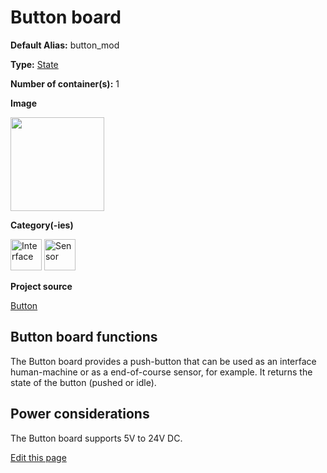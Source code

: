 # Button board
<div class="cust_sheet" markdown="1">
<p class="cust_sheet-title" markdown="1"><strong>Default Alias:</strong> button_mod</p>
<p class="cust_sheet-title" markdown="1"><strong>Type:</strong> <a href="/pages/high/containers_list/state.md">State</a></p>
<p class="cust_sheet-title" markdown="1"><strong>Number of container(s):</strong> 1</p>
<p class="cust_sheet-title" markdown="1"><strong>Image</strong></p>
<p class="cust_indent" markdown="1"><img height="150" src="{{img_path}}/button-container.png"></p>
<p class="cust_sheet-title" markdown="1"><strong>Category(-ies)</strong></p>
<p class="cust_indent" markdown="1">
<img height="50" src="{{img_path}}/sticker-interface.png" title="Interface">
<img height="50" src="{{img_path}}/sticker-sensor.png" title="Sensor">
</p>
<p class="cust_sheet-title" markdown="1"><strong>Project source </strong></p>
<a class="github-button" data-size="large" aria-label="Star Luos-io/Luos on GitHub" href="https://github.com/Luos-io/Examples/tree/master/Projects/Button" target="_blank">Button</a>
</div>


## Button board functions
The Button board provides a push-button that can be used as an interface human-machine or as a end-of-course sensor, for example. It returns the state of the button (pushed or idle).

## Power considerations
The Button board supports 5V to 24V DC.

<div class="cust_edit_page"><a href="https://{{gh_path}}{{boards_path}}/button.md">Edit this page</a></div>
